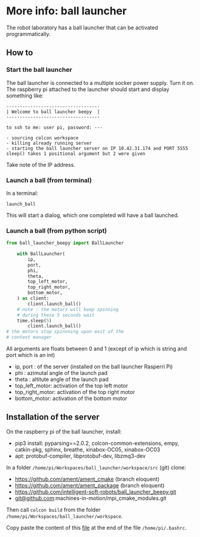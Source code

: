 # More info: ball launcher

The robot laboratory has a ball launcher that can be activated programmatically.

## How to

### Start the ball launcher

The ball launcher is connected to a multiple socker power supply. Turn it on. The raspberry pi attached to the launcher should start and display something like:

```
-----------------------------------
| Welcome to ball launcher beepy  |
-----------------------------------

to ssh to me: user pi, password: ---

- sourcing colcon workspace
- killing already running server
- starting the ball launcher server on IP 10.42.31.174 and PORT 5555
sleep() takes 1 positional argument but 2 were given
```

Take note of the IP address.

### Launch a ball (from terminal)

In a terminal:

```
launch_ball
``` 

This will start a dialog, which one completed will have a ball launched.


### Launch a ball (from python script)

``` python
from ball_launcher_beepy import BallLauncher

    with BallLauncher(
        ip,
        port,
        phi,
        theta,
        top_left_motor,
        top_right_motor,
        bottom_motor,
    ) as client:
        client.launch_ball()
	# note : the motors will keep spinning
	# during these 5 seconds wait
	time.sleep(5)
        client.launch_ball()
# the motors stop spinnning upon exit of the
# context manager
```

All arguments are floats between 0 and 1 (except of ip which is string and port which is an int)

- ip, port : of the server (installed on the ball launcher Rasperri Pi)
- phi : azimutal angle of the launch pad
- theta : altitute angle of the launch pad
- top_left_motor: activation of the top left motor
- top_right_motor: activation of the top right motor
- bottom_motor: activation of the bottom motor

## Installation of the server

On the raspberry pi of the ball launcher, install:

- pip3 install: pyparsing==2.0.2, colcon-common-extensions, empy, catkin-pkg, sphinx, breathe, xinabox-OC05, xinabox-OC03
- apt: protobuf-compiler, libprotobuf-dev, libzmq3-dev

In a folder ```/home/pi/Workspaces/ball_launcher/workspace/src``` (git) clone:

- https://github.com/ament/ament_cmake (branch eloquent)
- https://github.com/ament/ament_package (branch eloquent)
- https://github.com/intelligent-soft-robots/ball_launcher_beepy.git
- git@github.com:machines-in-motion/mpi_cmake_modules.git

Then call ```colcon build``` from the folder ```/home/pi/Workspaces/ball_launcher/workspace```.

Copy paste the content of this [file](https://github.com/intelligent-soft-robots/ball_launcher_beepy/blob/master/misc/server_message.bash) at the end of the file ```/home/pi/.bashrc```.

